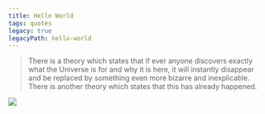 ```yaml
---
title: Hello World
tags: quotes
legacy: true
legacyPath: hello-world
---
```


> There is a theory which states that if ever anyone discovers exactly what the Universe is for and why it is here, it will instantly disappear and be replaced by something even more bizarre and inexplicable.
> There is another theory which states that this has already happened.

![](/images/hitchhikers.jpg)